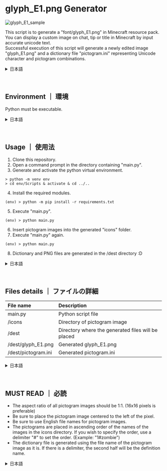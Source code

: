 # glyph_E1.png Generator
![glyph_E1_sample](https://github.com/Nnse/Unicode-Bedrock-New/raw/main/font/glyph_E1.png)  
  
This script is to generate a "font/glyph_E1.png" in Minecraft resource pack.  
You can display a custom image on chat, tip or title in Minecraft by input accurate unicode text.  
Successful execution of this script will generate a newly edited image "glyph_E1.png" and a dictionary file "pictogram.ini" representing Unicode character and pictogram combinations.

<details><summary>日本語</summary><div>
このスクリプトはリソースパックのfont/glyph_E1.pngを生成するツールです。<br />
ユニコード文字を入力することで任意の絵文字画像をMinecraftのゲームのチャットやタイトルに表示できるようになります。<br />
このスクリプトの実行に成功すると、新たに編集された画像「glyph_E1.png」と、ユニコード文字と絵文字の組み合わせを表す辞書ファイル「pictogram.ini」が生成されます。
</div></details><br /><br />
  
## Environment ｜ 環境
Python must be executable.

<details><summary>日本語</summary><div>
Pythonが実行可能であること
</div></details><br /><br />
  
## Usage ｜ 使用法
1. Clone this repository.
2. Open a command prompt in the directory containing "main.py".
3. Generate and activate the python virtual environment.
```
> python -m venv env
> cd env/Scripts & activate & cd ../..
```
4. Install the required modules.
```
(env) > python -m pip install -r requirements.txt
```
5. Execute "main.py".
```
(env) > python main.py
```
6. Insert pictogram images into the generated "icons" folder.
7. Execute "main.py" again.
```
(env) > python main.py
```
8. Dictionary and PNG files are generated in the /dest directory :D

<details><summary>日本語</summary><div>
コマンドは上記を参照
<ol>
    <li>このリポジトリをクローンする</li>
    <li>main.pyがあるディレクトリでコマンドプロンプトを開く</li>
    <li>仮想環境を生成して有効化する</li>
    <li>必須モジュールをインストールする</li>
    <li>main.pyを実行する</li>
    <li>生成された「icons」フォルダに任意の絵文字画像を入れる</li>
    <li>再びmain.pyを実行するとdestフォルダに生成されます</li>
    <li>/destのディレクトリに辞書ファイルとPNGファイルが生成されます</li>
</ol>
</div></details><br /><br />
  
## Files details ｜ ファイルの詳細
|File name|Description|
|:---|:---|
| main.py | Python script file |
| /icons | Directory of pictogram image |
| /dest | Directory where the generated files will be placed |
| /dest/glyph_E1.png | Generated glyph_E1.png |
| /dest/pictogram.ini | Generated pictogram.ini |

<details><summary>日本語</summary><div>
<table>
    <tr>
        <th>File name</th>
        <th>Description</th>
    </tr>
    <tr>
        <td>main.py</td>
        <td>Pythonのスクリプトファイル</td>
    </tr>
    <tr>
        <td>/icons</td>
        <td>追加したい絵文字のディレクトリ</td>
    </tr>
    <tr>
        <td>/dest</td>
        <td>生成されたファイルが入るディレクトリ</td>
    </tr>
    <tr>
        <td>/dest/glyph_E1.png</td>
        <td>生成されたglyph_E1.png</td>
    </tr>
    <tr>
        <td>/dest/pictogram.ini</td>
        <td>生成されたpictogram.ini</td>
    </tr>
</table>
</div></details><br /><br />

## MUST READ ｜ 必読
- The aspect ratio of all pictogram images should be 1:1. (16x16 pixels is preferable)
- Be sure to place the pictogram image centered to the left of the pixel.
- Be sure to use English file names for pictogram images.
- The pictograms are placed in ascending order of the names of the images in the icons directory. If you wish to specify the order, use a delimiter "#" to set the order. (Example: "1#zombie")
- The dictionary file is generated using the file name of the pictogram image as it is. If there is a delimiter, the second half will be the definition name.

<details><summary>日本語</summary><div>
<ul>
    <li>絵文字画像の縦横比は全て1:1にしてください。(16×16ピクセルが望ましい)</li>
    <li>必ず、ピクセルの左寄り中央に絵文字画像を配置してください。</li>
    <li>必ず、絵文字の画像のファイル名を英語にしてください。</li>
    <li>指定したディレクトリ内の画像の名前の昇順に絵文字設置していきます。順序を定めたい場合は区切り文字で順番を決めてください。(例「1#zombie」)</li>
    <li>絵文字画像のファイル名をそのまま利用して、辞書ファイルを生成します。区切り文字「#」があれば後半が定義名になります。</li>
</ul>
</div></details>
